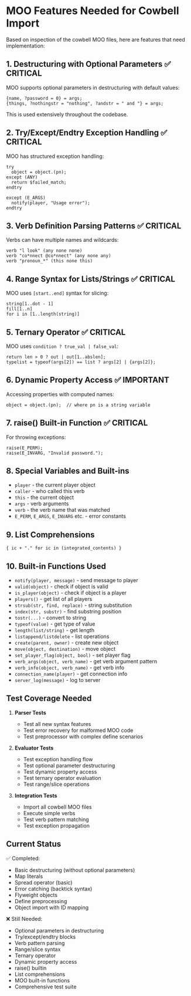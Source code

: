 # MOO Features Needed for Cowbell Import

Based on inspection of the cowbell MOO files, here are features that need implementation:

## 1. Destructuring with Optional Parameters ✅ CRITICAL
MOO supports optional parameters in destructuring with default values:
```moo
{name, ?password = 0} = args;
{things, ?nothingstr = "nothing", ?andstr = " and "} = args;
```
This is used extensively throughout the codebase.

## 2. Try/Except/Endtry Exception Handling ✅ CRITICAL
MOO has structured exception handling:
```moo
try
  object = object.(pn);
except (ANY)
  return $failed_match;
endtry

except (E_ARGS)
  notify(player, "Usage error");
endtry
```

## 3. Verb Definition Parsing Patterns ✅ CRITICAL
Verbs can have multiple names and wildcards:
```moo
verb "l look" (any none none)
verb "co*nnect @co*nnect" (any none any)
verb "pronoun_*" (this none this)
```

## 4. Range Syntax for Lists/Strings ✅ CRITICAL
MOO uses `[start..end]` syntax for slicing:
```moo
string[1..dot - 1]
fill[1..n]
for i in [1..length(string)]
```

## 5. Ternary Operator ✅ CRITICAL
MOO uses `condition ? true_val | false_val`:
```moo
return len > 0 ? out | out[1..abslen];
typelist = typeof(args[2]) == list ? args[2] | {args[2]};
```

## 6. Dynamic Property Access ✅ IMPORTANT
Accessing properties with computed names:
```moo
object = object.(pn);  // where pn is a string variable
```

## 7. raise() Built-in Function ✅ CRITICAL
For throwing exceptions:
```moo
raise(E_PERM);
raise(E_INVARG, "Invalid password.");
```

## 8. Special Variables and Built-ins
- `player` - the current player object
- `caller` - who called this verb
- `this` - the current object
- `args` - verb arguments
- `verb` - the verb name that was matched
- `E_PERM`, `E_ARGS`, `E_INVARG` etc. - error constants

## 9. List Comprehensions
```moo
{ ic + "." for ic in (integrated_contents) }
```

## 10. Built-in Functions Used
- `notify(player, message)` - send message to player
- `valid(object)` - check if object is valid
- `is_player(object)` - check if object is a player
- `players()` - get list of all players
- `strsub(str, find, replace)` - string substitution
- `index(str, substr)` - find substring position
- `tostr(...)` - convert to string
- `typeof(value)` - get type of value
- `length(list/string)` - get length
- `listappend/listdelete` - list operations
- `create(parent, owner)` - create new object
- `move(object, destination)` - move object
- `set_player_flag(object, bool)` - set player flag
- `verb_args(object, verb_name)` - get verb argument pattern
- `verb_info(object, verb_name)` - get verb info
- `connection_name(player)` - get connection info
- `server_log(message)` - log to server

## Test Coverage Needed

1. **Parser Tests**
   - Test all new syntax features
   - Test error recovery for malformed MOO code
   - Test preprocessor with complex define scenarios

2. **Evaluator Tests**  
   - Test exception handling flow
   - Test optional parameter destructuring
   - Test dynamic property access
   - Test ternary operator evaluation
   - Test range/slice operations

3. **Integration Tests**
   - Import all cowbell MOO files
   - Execute simple verbs
   - Test verb pattern matching
   - Test exception propagation

## Current Status

✅ Completed:
- Basic destructuring (without optional parameters)
- Map literals
- Spread operator (basic)
- Error catching (backtick syntax)
- Flyweight objects
- Define preprocessing
- Object import with ID mapping

❌ Still Needed:
- Optional parameters in destructuring
- Try/except/endtry blocks
- Verb pattern parsing
- Range/slice syntax
- Ternary operator
- Dynamic property access
- raise() builtin
- List comprehensions
- MOO built-in functions
- Comprehensive test suite